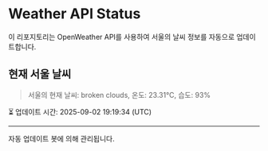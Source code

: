 
# Weather API Status

이 리포지토리는 OpenWeather API를 사용하여 서울의 날씨 정보를 자동으로 업데이트합니다.

## 현재 서울 날씨
> 서울의 현재 날씨: broken clouds, 온도: 23.31°C, 습도: 93%

⏳ 업데이트 시간: 2025-09-02 19:19:34 (UTC)

---
자동 업데이트 봇에 의해 관리됩니다.
